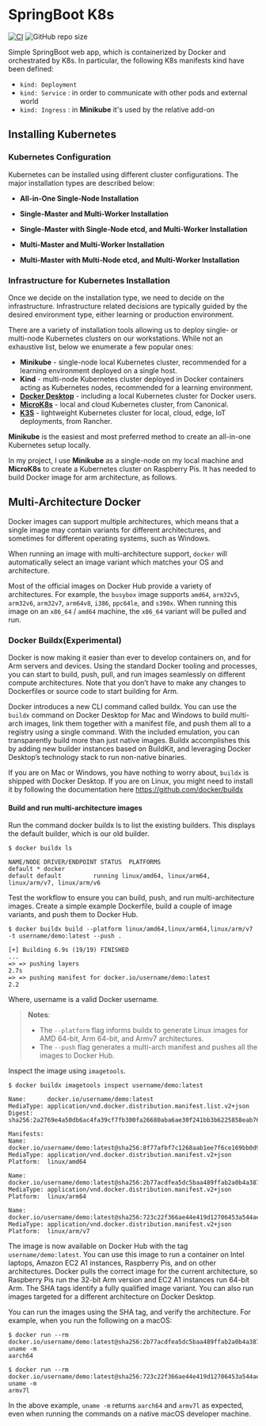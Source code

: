 # SpringBoot K8s
[![CI](https://github.com/NicoMincuzzi/springboot-k8s/actions/workflows/maven.yml/badge.svg)](https://github.com/NicoMincuzzi/springboot-k8s/actions/workflows/maven.yml)
![GitHub repo size](https://img.shields.io/github/repo-size/NicoMincuzzi/springboot-k8s)

Simple SpringBoot web app, which is containerized by Docker and orchestrated by K8s. In particular, the following K8s manifests kind have been defined:
- `kind: Deployment`
- `kind: Service` : in order to communicate with other pods and external world
- `kind: Ingress` : in **Minikube** it's used by the relative add-on

## Installing Kubernetes

### Kubernetes Configuration
Kubernetes can be installed using different cluster configurations. The major installation types are described below:
 - **All-in-One Single-Node Installation**


 - **Single-Master and Multi-Worker Installation**


 - **Single-Master with Single-Node etcd, and Multi-Worker Installation**


 - **Multi-Master and Multi-Worker Installation**

 
- **Multi-Master with Multi-Node etcd, and Multi-Worker Installation**

### Infrastructure for Kubernetes Installation
Once we decide on the installation type, we need to decide on the infrastructure. Infrastructure related decisions are typically guided by the desired environment type, either learning or production environment.

There are a variety of installation tools allowing us to deploy single- or multi-node Kubernetes clusters on our workstations. While not an exhaustive list, below we enumerate a few popular ones:
  - **Minikube** - single-node local Kubernetes cluster, recommended for a learning environment deployed on a single host. 
  - **Kind** - multi-node Kubernetes cluster deployed in Docker containers acting as Kubernetes nodes, recommended for a learning environment.
  - [**Docker Desktop**](https://www.docker.com/products/docker-desktop) - including a local Kubernetes cluster for Docker users.
  - [**MicroK8s**](https://microk8s.io/) - local and cloud Kubernetes cluster, from Canonical.
  - [**K3S**](https://k3s.io/) - lightweight Kubernetes cluster for local, cloud, edge, IoT deployments, from Rancher.

**Minikube** is the easiest and most preferred method to create an all-in-one Kubernetes setup locally. 

In my project, I use **Minikube** as a single-node on my local machine and **MicroK8s** to create a Kubernetes cluster on Raspberry Pis. It has needed to build Docker image for arm architecture, as follows.

## Multi-Architecture Docker
Docker images can support multiple architectures, which means that a single image may contain variants for different architectures, and sometimes for different operating systems, such as Windows.

When running an image with multi-architecture support, `docker` will automatically select an image variant which matches your OS and architecture.

Most of the official images on Docker Hub provide a variety of architectures. For example, the `busybox` image supports `amd64`, `arm32v5`, `arm32v6`, `arm32v7`, `arm64v8`, `i386`, `ppc64le`, and `s390x`. When running this image on an `x86_64` / `amd64` machine, the `x86_64` variant will be pulled and run.
### Docker Buildx(Experimental)
Docker is now making it easier than ever to develop containers on, and for Arm servers and devices. Using the standard Docker tooling and processes, you can start to build, push, pull, and run images seamlessly on different compute architectures. Note that you don’t have to make any changes to Dockerfiles or source code to start building for Arm.

Docker introduces a new CLI command called buildx. You can use the `buildx` command on Docker Desktop for Mac and Windows to build multi-arch images, link them together with a manifest file, and push them all to a registry using a single command. With the included emulation, you can transparently build more than just native images. Buildx accomplishes this by adding new builder instances based on BuildKit, and leveraging Docker Desktop’s technology stack to run non-native binaries.

If you are on Mac or Windows, you have nothing to worry about, `buildx` is shipped with Docker Desktop. If you are on Linux, you might need to install it by following the documentation here https://github.com/docker/buildx

#### Build and run multi-architecture images

Run the command docker buildx ls to list the existing builders. This displays the default builder, which is our old builder.

```
$ docker buildx ls

NAME/NODE DRIVER/ENDPOINT STATUS  PLATFORMS
default * docker
default default         running linux/amd64, linux/arm64, linux/arm/v7, linux/arm/v6
```

Test the workflow to ensure you can build, push, and run multi-architecture images. Create a simple example Dockerfile, build a couple of image variants, and push them to Docker Hub.

```
$ docker buildx build --platform linux/amd64,linux/arm64,linux/arm/v7 -t username/demo:latest --push .

[+] Building 6.9s (19/19) FINISHED
...
=> => pushing layers                                                             2.7s
=> => pushing manifest for docker.io/username/demo:latest                       2.2
```

Where, username is a valid Docker username.

> **Notes**:
>
> - The `--platform` flag informs buildx to generate Linux images for AMD 64-bit, Arm 64-bit, and Armv7 architectures.
> - The `--push` flag generates a multi-arch manifest and pushes all the images to Docker Hub.

Inspect the image using `imagetools`.

```
$ docker buildx imagetools inspect username/demo:latest

Name:      docker.io/username/demo:latest
MediaType: application/vnd.docker.distribution.manifest.list.v2+json
Digest:    sha256:2a2769e4a50db6ac4fa39cf7fb300fa26680aba6ae30f241bb3b6225858eab76

Manifests:
Name:      docker.io/username/demo:latest@sha256:8f77afbf7c1268aab1ee7f6ce169bb0d96b86f585587d259583a10d5cd56edca
MediaType: application/vnd.docker.distribution.manifest.v2+json
Platform:  linux/amd64

Name:      docker.io/username/demo:latest@sha256:2b77acdfea5dc5baa489ffab2a0b4a387666d1d526490e31845eb64e3e73ed20
MediaType: application/vnd.docker.distribution.manifest.v2+json
Platform:  linux/arm64

Name:      docker.io/username/demo:latest@sha256:723c22f366ae44e419d12706453a544ae92711ae52f510e226f6467d8228d191
MediaType: application/vnd.docker.distribution.manifest.v2+json
Platform:  linux/arm/v7
```

The image is now available on Docker Hub with the tag `username/demo:latest`. You can use this image to run a container on Intel laptops, Amazon EC2 A1 instances, Raspberry Pis, and on other architectures. Docker pulls the correct image for the current architecture, so Raspberry Pis run the 32-bit Arm version and EC2 A1 instances run 64-bit Arm. The SHA tags identify a fully qualified image variant. You can also run images targeted for a different architecture on Docker Desktop.

You can run the images using the SHA tag, and verify the architecture. For example, when you run the following on a macOS:

```
$ docker run --rm docker.io/username/demo:latest@sha256:2b77acdfea5dc5baa489ffab2a0b4a387666d1d526490e31845eb64e3e73ed20 uname -m
aarch64
```

```
$ docker run --rm docker.io/username/demo:latest@sha256:723c22f366ae44e419d12706453a544ae92711ae52f510e226f6467d8228d191 uname -m
armv7l
```

In the above example, `uname -m` returns `aarch64` and `armv7l` as expected, even when running the commands on a native macOS developer machine.
